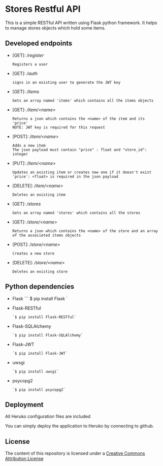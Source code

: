 # Stores Restful API
This is a simple RESTful API written using Flask python framework.
It helps to manage stores objects which hold some items.
## Developed endpoints
* \[GET\]: _/register_

      Registers a user

* \[GET\]: _/auth_

      signs in an existing user to generate the JWT key

* \[GET\]: _/items_

      Gets an array named 'items' which contains all the items objects

* \[GET\]: _/item/\<name\>_

      Returns a json which contains the <name> of the item and its 'price'
      NOTE: JWT key is required for this request

* \[POST\]: _/item/\<name\>_

      Adds a new item
      The json payload must contain "price" : float and "store_id": integer

* \[PUT\]: _/item/\<name\>_

      Updates an existing item or creates new one if it doesn't exist
      'price': <float> is required in the json payload

* \[DELETE\]: _/item/\<name\>_

      Deletes an existing item

* \[GET\]: _/stores_

      Gets an array named 'stores' which contains all the stores

* \[GET\]: _/store/\<name\>_

      Returns a json which contains the <name> of the store and an array of the associeted items objects

* \[POST\]: _/store/\<name\>_

      Creates a new store

* \[DELETE\]: _/store/\<name\>_

      Deletes an existing store

## Python dependencies
* Flask
      ```
      $ pip install Flask
      `
* Flask-RESTful

      `$ pip install Flask-RESTful`
* Flask-SQLAlchemy

      `$ pip install Flask-SQLAlchemy`
* Flask-JWT

      `$ pip install Flask-JWT`
* uwsgi

      `$ pip install uwsgi`
* psycopg2

      `$ pip install psycopg2`

## Deployment
All Heruko configuration files are included

You can simply deploy the application to Heruko by connecting to github.
## License
The content of this repository is licensed under a [Creative Commons Attribution License](https://creativecommons.org/licenses/by/3.0/us/)
